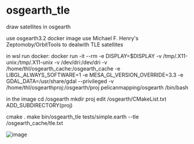 # osgearth_tle
draw satellites in osgearth

use osgearth3.2 docker image
use Michael F. Henry's Zeptomoby/OrbitTools to dealwith TLE satellites

in wsl run docker:
docker run -it --rm -e DISPLAY=$DISPLAY -v /tmp/.X11-unix:/tmp/.X11-unix -v /dev/dri:/dev/dri -v /home/thl/osgearth_cache:/osgearth_cache -e LIBGL_ALWAYS_SOFTWARE=1 -e MESA_GL_VERSION_OVERRIDE=3.3 -e GDAL_DATA=/usr/share/gdal --privileged -v /home/thl/osgearthproj:/osgearth/proj pelicanmapping/osgearth /bin/bash

in the image
cd /osgearth
mkdir proj
edit /osgearth/CMakeList.txt
ADD_SUBDIRECTORY(proj)

cmake .
make
bin/osgearth_tle tests/simple.earth --tle /osgearth_cache/tle.txt

![image](https://github.com/user-attachments/assets/1567eab8-9062-45b2-997d-d3249bc549f2)

